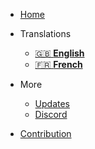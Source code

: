 - [Home]()
- Translations
  - [:uk: **English**](/)
  - [:fr: **French**](/fr/)

- More
  - [Updates](inspirations.md)
  - [Discord](https://discord.gg/dbY9xSuK)
- [Contribution](https://istic.computer-engineering.tech/#/contributions)
